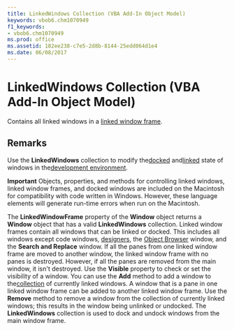 ```yaml
---
title: LinkedWindows Collection (VBA Add-In Object Model)
keywords: vbob6.chm1070949
f1_keywords:
- vbob6.chm1070949
ms.prod: office
ms.assetid: 182ee238-c7e5-2d8b-8144-25edd064d1e4
ms.date: 06/08/2017
---
```



# LinkedWindows Collection (VBA Add-In Object Model)



Contains all linked windows in a [linked window frame](../../Glossary/vbe-glossary.md#linked-window-frame).

## Remarks

Use the  **LinkedWindows** collection to modify the[docked](../../Glossary/vbe-glossary.md) and[linked](../../Glossary/vbe-glossary.md) state of windows in the[development environment](../../Glossary/vbe-glossary.md#development-environment).


 **Important**  Objects, properties, and methods for controlling linked windows, linked window frames, and docked windows are included on the Macintosh for compatibility with code written in Windows. However, these language elements will generate run-time errors when run on the Macintosh.


The  **LinkedWindowFrame** property of the **Window** object returns a **Window** object that has a valid **LinkedWindows** collection.
Linked window frames contain all windows that can be linked or docked. This includes all windows except code windows, [designers](../../Glossary/vbe-glossary.md#designer), the [Object Browser](../../Glossary/vbe-glossary.md#object-browser) window, and the **Search and Replace** window.
If all the panes from one linked window frame are moved to another window, the linked window frame with no panes is destroyed. However, if all the panes are removed from the main window, it isn't destroyed.
Use the  **Visible** property to check or set the visibility of a window.
You can use the  **Add** method to add a window to the[collection](../../Glossary/vbe-glossary.md#collection) of currently linked windows. A window that is a pane in one linked window frame can be added to another linked window frame. Use the **Remove** method to remove a window from the collection of currently linked windows; this results in the window being unlinked or undocked.
The  **LinkedWindows** collection is used to dock and undock windows from the main window frame.

